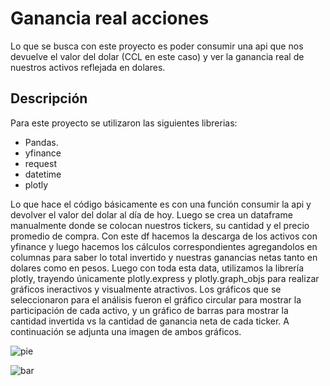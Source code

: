 # Ganancia real acciones
Lo que se busca con este proyecto es poder consumir una api que nos devuelve el valor del dolar (CCL en este caso) y ver la ganancia real de nuestros activos reflejada en dolares.

## Descripción
Para este proyecto se utilizaron las siguientes librerias:
* Pandas.
* yfinance
* request
* datetime
* plotly

Lo que hace el código básicamente es con una función consumir la api y devolver el valor del dolar al día de hoy. Luego se crea un dataframe manualmente donde se colocan nuestros tickers, su cantidad y el precio promedio de compra. Con este df hacemos la descarga de los activos con yfinance y luego hacemos los cálculos correspondientes agregandolos en columnas para saber lo total invertido y nuestras ganancias netas tanto en dolares como en pesos.
Luego con toda esta data, utilizamos la librería plotly, trayendo únicamente plotly.express y plotly.graph_objs para realizar gráficos ineractivos y visualmente atractivos. Los gráficos que se seleccionaron para el análisis fueron el gráfico circular para mostrar la participación de cada activo, y un gráfico de barras para mostrar la cantidad invertida vs la cantidad de ganancia neta de cada ticker. A continuación se adjunta una imagen de ambos gráficos.

![pie](https://github.com/user-attachments/assets/cba856cc-4c5d-4e8c-82ab-714e0880ef7c)

![bar](https://github.com/user-attachments/assets/5338a0cf-f7a3-4ed3-8d69-7fe8bfb2964e)


